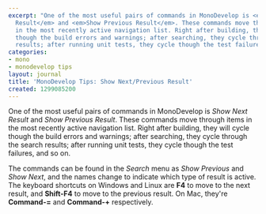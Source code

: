 ```yaml
---
excerpt: "One of the most useful pairs of commands in MonoDevelop is <em>Show Next
  Result</em> and <em>Show Previous Result</em>. These commands move through items
  in the most recently active navigation list. Right after building, they will cycle
  though the build errors and warnings; after searching, they cycle through the search
  results; after running unit tests, they cycle though the test failures, and so on.\r\n\r"
categories:
- mono
- monodevelop tips
layout: journal
title: 'MonoDevelop Tips: Show Next/Previous Result'
created: 1299085200
---
```

One of the most useful pairs of commands in MonoDevelop is <em>Show Next Result</em> and <em>Show Previous Result</em>. These commands move through items in the most recently active navigation list. Right after building, they will cycle though the build errors and warnings; after searching, they cycle through the search results; after running unit tests, they cycle though the test failures, and so on.

The commands can be found in the <em>Search</em> menu as <em>Show Previous</em> and <em>Show Next</em>, and the names change to indicate which type of result is active. The keyboard shortcuts on Windows and Linux are <strong>F4</strong> to move to the next result, and <strong>Shift-F4</strong> to move to the previous result. On Mac, they're <strong>Command-=</strong> and <strong>Command-+</strong> respectively.
